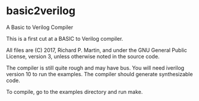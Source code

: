 # basic2verilog
A Basic to Verilog Compiler 

This is a first cut at a BASIC to Verilog compiler.

All files are (C) 2017, Richard P. Martin, and under the GNU General Public License, version 3,
unless otherwise noted in the source code.

The compiler is still quite rough and may have bus. You will need iverilog version 10 to
run the examples. The compiler should generate synthesizable code. 

To compile, go to the examples directory and run make.
